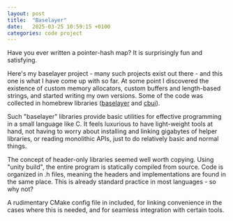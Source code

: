 ```yaml
---
layout: post
title:  "Baselayer"
date:   2025-03-25 10:59:15 +0100
categories: code project
---
```


Have you ever written a pointer-hash map? It is surprisingly fun and satisfying.

Here's my baselayer project - many such projects exist out there - and this one is what I have come up with so far. At some point I discovered 
the existence of custom memory allocators, custom buffers and length-based strings, and started writing my own versions. Some of the code 
was collected in homebrew libraries ([baselayer] and [cbui]).

Such "baselayer" libraries provide basic utilities for effective programming in a small language like C. It feels luxurious to have light-weight
tools at hand, not having to worry about installing and linking gigabytes of helper libraries, or reading monolithic APIs, just to do 
relatively basic and normal things.

The concept of header-only libraries seemed well worth copying. Using "unity build", the entire program is statically compiled from source.
Code is organized in .h files, meaning the headers and implementations are found in the same place. This is already standard practice in 
most languages - so why not?

A rudimentary CMake config file in included, for linking convenience in the cases where this is needed, and for seamless integration with certain tools.

[baselayer]: https://github.com/climbcat/baselayer
[cbui]: https://github.com/climbcat/cbui
